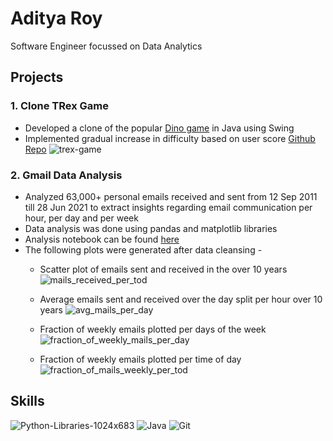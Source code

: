 # Aditya Roy
Software Engineer focussed on Data Analytics


## Projects

### 1. Clone TRex Game
* Developed a clone of the popular [Dino game](https://trex-runner.com/) in Java using Swing
* Implemented gradual increase in difficulty based on user score
[Github Repo](https://github.com/adityaroyar/TRexGame)
![trex-game](https://user-images.githubusercontent.com/57500357/124045664-22846080-d9de-11eb-9a60-90bfd9316839.gif)


### 2. Gmail Data Analysis
* Analyzed 63,000+ personal emails received and sent from 12 Sep 2011 till 28 Jun 2021 to extract insights regarding email communication per hour, per day and per week
* Data analysis was done using pandas and matplotlib libraries
* Analysis notebook can be found [here](https://github.com/adityaroyar/gmail-data-analysis/blob/main/gmail_eda.ipynb)
* The following plots were generated after data cleansing - 
  * Scatter plot of emails sent and received in the over 10 years
  ![mails_received_per_tod](https://user-images.githubusercontent.com/57500357/124046630-64160b00-d9e0-11eb-97d8-4f23470161a1.png)

  * Average emails sent and received over the day split per hour over 10 years
  ![avg_mails_per_day](https://user-images.githubusercontent.com/57500357/124046646-7001cd00-d9e0-11eb-8d3b-cbf6aa8895a8.png)

  * Fraction of weekly emails plotted per days of the week
  ![fraction_of_weekly_mails_per_day](https://user-images.githubusercontent.com/57500357/124046821-d1c23700-d9e0-11eb-8ce2-a0cd98a2617b.png)

  * Fraction of weekly emails plotted per time of day 
  ![fraction_of_mails_weekly_per_tod](https://user-images.githubusercontent.com/57500357/124046848-ddadf900-d9e0-11eb-8dd8-99e79739659a.png)


## Skills
![Python-Libraries-1024x683](https://user-images.githubusercontent.com/57500357/124048464-65e1cd80-d9e4-11eb-9fde-6dde807cf458.png)
![Java](https://cdn.iconscout.com/icon/free/png-256/java-60-1174953.png)  ![Git](https://cdn.iconscout.com/icon/free/png-256/git-1-226092.png)
